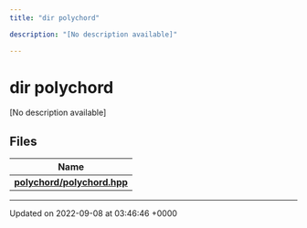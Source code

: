 ```yaml
---
title: "dir polychord"

description: "[No description available]"

---
```


# dir polychord

[No description available]

## Files

| Name           |
| -------------- |
| **[polychord/polychord.hpp](/documentation/code/files/polychord_8hpp/#file-polychord-polychord-hpp)**  |






-------------------------------

Updated on 2022-09-08 at 03:46:46 +0000
